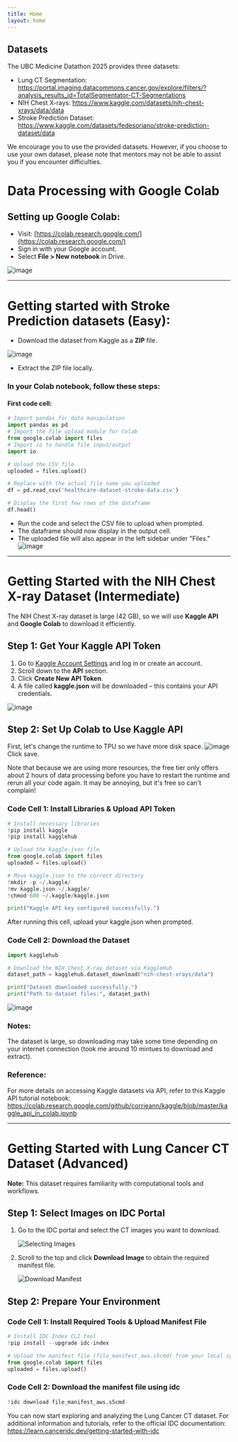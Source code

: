 ```yaml
---
title: Home
layout: home
---
```


## Datasets

The UBC Medicine Datathon 2025 provides three datasets:

- Lung CT Segmentation: https://portal.imaging.datacommons.cancer.gov/explore/filters/?analysis_results_id=TotalSegmentator-CT-Segmentations
- NIH Chest X-rays: https://www.kaggle.com/datasets/nih-chest-xrays/data/data
- Stroke Prediction Dataset: https://www.kaggle.com/datasets/fedesoriano/stroke-prediction-dataset/data

We encourage you to use the provided datasets. However, if you choose to use your own dataset, please note that mentors may not be able to assist you if you encounter difficulties.

# Data Processing with Google Colab

## Setting up Google Colab:
- Visit: [https://colab.research.google.com/](https://colab.research.google.com/)
- Sign in with your Google account.
- Select **File > New notebook** in Drive.

![image](https://github.com/user-attachments/assets/933f35ab-35cc-4bcb-9e40-cd28d728bbc3)

---

# Getting started with Stroke Prediction datasets (Easy):
- Download the dataset from Kaggle as a **ZIP** file.

![image](https://github.com/user-attachments/assets/04bf342e-2af3-4a83-999f-a880e453476c)

- Extract the ZIP file locally.

### In your Colab notebook, follow these steps:

#### First code cell:
```python
# Import pandas for data manipulation
import pandas as pd
# Import the file upload module for Colab
from google.colab import files
# Import io to handle file input/output
import io

# Upload the CSV file
uploaded = files.upload()
```
```python
# Replace with the actual file name you uploaded
df = pd.read_csv('healthcare-dataset-stroke-data.csv')

# Display the first few rows of the dataframe
df.head()
```
- Run the code and select the CSV file to upload when prompted.
- The dataframe should now display in the output cell.
- The uploaded file will also appear in the left sidebar under "Files."
![image](https://github.com/user-attachments/assets/ea5ec898-0bc6-4e51-b6d9-9110251fdba7)

---

# Getting Started with the NIH Chest X-ray Dataset (Intermediate)

The NIH Chest X-ray dataset is large (42 GB), so we will use **Kaggle API** and **Google Colab** to download it efficiently.

## Step 1: Get Your Kaggle API Token

1. Go to [Kaggle Account Settings](https://www.kaggle.com/settings/account) and log in or create an account.
2. Scroll down to the **API** section.
3. Click **Create New API Token**.
4. A file called **kaggle.json** will be downloaded – this contains your API credentials.

![image](https://github.com/user-attachments/assets/09b56952-9ad3-4d74-bce5-5b7e13879e81)



## Step 2: Set Up Colab to Use Kaggle API

First, let's change the runtime to TPU so we have more disk space.
![image](https://github.com/user-attachments/assets/dc76ec12-25ba-4539-82d3-f9109becadbf)
Click save.

Note that because we are using more resources, the free tier only offers about 2 hours of data processing before you have to restart the runtime and rerun all your code again.
It may be annoying, but it's free so can't complain!

### Code Cell 1: Install Libraries & Upload API Token
```python
# Install necessary libraries
!pip install kaggle
!pip install kagglehub

# Upload the kaggle.json file
from google.colab import files
uploaded = files.upload()

# Move kaggle.json to the correct directory
!mkdir -p ~/.kaggle/
!mv kaggle.json ~/.kaggle/
!chmod 600 ~/.kaggle/kaggle.json

print("Kaggle API key configured successfully.")
```
After running this cell, upload your kaggle.json when prompted.

### Code Cell 2: Download the Dataset
```python
import kagglehub

# Download the NIH Chest X-ray dataset via KaggleHub
dataset_path = kagglehub.dataset_download("nih-chest-xrays/data")

print("Dataset downloaded successfully.")
print("Path to dataset files:", dataset_path)
```

![image](https://github.com/user-attachments/assets/a2f05524-b964-40cd-bb2c-3a358bc9629a)


### Notes:
The dataset is large, so downloading may take some time depending on your internet connection (took me around 10 mintues to download and extract).

### Reference:
For more details on accessing Kaggle datasets via API, refer to this Kaggle API tutorial notebook: https://colab.research.google.com/github/corrieann/kaggle/blob/master/kaggle_api_in_colab.ipynb

---

# Getting Started with Lung Cancer CT Dataset (Advanced)

**Note:** This dataset requires familiarity with computational tools and workflows.

## Step 1: Select Images on IDC Portal

1. Go to the IDC portal and select the CT images you want to download.

   ![Selecting Images](https://github.com/user-attachments/assets/c4f2b5ad-8b6f-47bf-a153-33bc5a1fb9e6)

2. Scroll to the top and click **Download Image** to obtain the required manifest file.

   ![Download Manifest](https://github.com/user-attachments/assets/724ffc12-88f4-44fd-9e75-5cf89e60fc14)

## Step 2: Prepare Your Environment

### Code Cell 1: Install Required Tools & Upload Manifest File

```python
# Install IDC Index CLI tool
!pip install --upgrade idc-index

# Upload the manifest file (file_manifest_aws.s5cmd) from your local system
from google.colab import files
uploaded = files.upload()
```

### Code Cell 2: Download the manifest file using idc
```python
!idc download file_manifest_aws.s5cmd 
```

You can now start exploring and analyzing the Lung Cancer CT dataset.
For additional information and tutorials, refer to the official IDC documentation: https://learn.canceridc.dev/getting-started-with-idc
